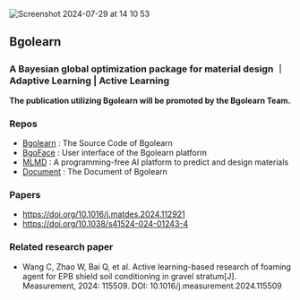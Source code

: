 
![Screenshot 2024-07-29 at 14 10 53](https://github.com/user-attachments/assets/2d732df4-34ce-4603-92e9-029a07b3d2df)

## Bgolearn
### A Bayesian global optimization package for material design ｜ Adaptive Learning | Active Learning

**The publication utilizing Bgolearn will be promoted by the Bgolearn Team.**

### Repos
+ [Bgolearn](https://github.com/Bin-Cao/Bgolearn) : The Source Code of Bgolearn
+ [BgoFace](https://github.com/Bgolearn/BgoFace) : User interface of the Bgolearn platform
+ [MLMD](https://github.com/Jiaxuan-Ma/MLMD) : A programming-free AI platform to predict and design materials
+ [Document](https://bgolearn.netlify.app/) : The Document of Bgolearn

### Papers
+ https://doi.org/10.1016/j.matdes.2024.112921
+ https://doi.org/10.1038/s41524-024-01243-4

### Related research paper
+ Wang C, Zhao W, Bai Q, et al. Active learning-based research of foaming agent for EPB shield soil conditioning in gravel stratum[J]. Measurement, 2024: 115509. DOI: 10.1016/j.measurement.2024.115509
